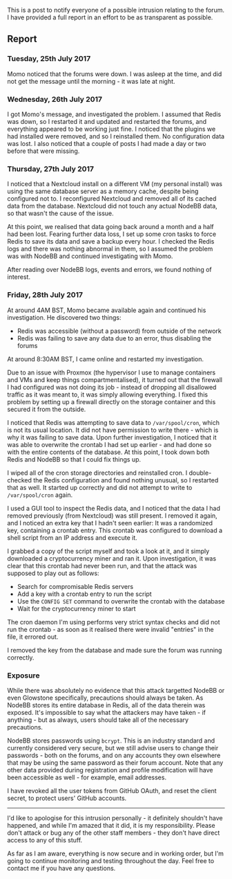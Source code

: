 This is a post to notify everyone of a possible intrusion relating to the forum. I have provided a full report in an effort to be as transparent as possible.

## Report

### Tuesday, 25th July 2017

Momo noticed that the forums were down. I was asleep at the time, and did not get the message until the morning - it was late at night.

### Wednesday, 26th July 2017

I got Momo's message, and investigated the problem. I assumed that Redis was down, so I restarted it and updated and restarted the forums, and everything appeared to be working just fine. I noticed that the plugins we had installed were removed, and so I reinstalled them. No configuration data was lost. I also noticed that a couple of posts I had made a day or two before that were missing.

### Thursday, 27th July 2017

I noticed that a Nextcloud install on a different VM (my personal install) was using the same database server as a memory cache, despite being configured not to. I reconfigured Nextcloud and removed all of its cached data from the database. Nextcloud did not touch any actual NodeBB data, so that wasn't the cause of the issue.

At this point, we realised that data going back around a month and a half had been lost. Fearing further data loss, I set up some cron tasks to force Redis to save its data and save a backup every hour. I checked the Redis logs and there was nothing abnormal in them, so I assumed the problem was with NodeBB and continued investigating with Momo.

After reading over NodeBB logs, events and errors, we found nothing of interest.

### Friday, 28th July 2017

At around 4AM BST, Momo became available again and continued his investigation. He discovered two things:

* Redis was accessible (without a password) from outside of the network
* Redis was failing to save any data due to an error, thus disabling the forums

At around 8:30AM BST, I came online and restarted my investigation.

Due to an issue with Proxmox (the hypervisor I use to manage containers and VMs and keep things compartmentalised), it turned out that the firewall I had configured was not doing its job - instead of dropping all disallowed traffic as it was meant to, it was simply allowing everything. I fixed this problem by setting up a firewall directly on the storage container and this secured it from the outside.

I noticed that Redis was attempting to save data to `/var/spool/cron`, which is not its usual location. It did not have permission to write there - which is why it was failing to save data. Upon further investigation, I noticed that it was able to overwrite the crontab I had set up earlier - and had done so with the entire contents of the database. At this point, I took down both Redis and NodeBB so that I could fix things up.

I wiped all of the cron storage directories and reinstalled cron. I double-checked the Redis configuration and found nothing unusual, so I restarted that as well. It started up correctly and did not attempt to write to `/var/spool/cron` again.

I used a GUI tool to inspect the Redis data, and I noticed that the data I had removed previously (from Nextcloud) was still present. I removed it again, and I noticed an extra key that I hadn't seen earlier: It was a randomized key, containing a crontab entry. This crontab was configured to download a shell script from an IP address and execute it.

I grabbed a copy of the script myself and took a look at it, and it simply downloaded a cryptocurrency miner and ran it. Upon investigation, it was clear that this crontab had never been run, and that the attack was supposed to play out as follows:

* Search for compromisable Redis servers
* Add a key with a crontab entry to run the script
* Use the `CONFIG SET` command to overwrite the crontab with the database
* Wait for the cryptocurrency miner to start

The cron daemon I'm using performs very strict syntax checks and did not run the crontab - as soon as it realised there were invalid "entries" in the file, it errored out.

I removed the key from the database and made sure the forum was running correctly.

### Exposure

While there was absolutely no evidence that this attack targetted NodeBB or even Glowstone specifically, precautions should always be taken. As NodeBB stores its entire database in Redis, all of the data therein was exposed. It's impossible to say what the attackers may have taken - if anything - but as always, users should take all of the necessary precautions.

NodeBB stores passwords using `bcrypt`. This is an industry standard and currently considered very secure, but we still advise users to change their passwords - both on the forums, and on any accounts they own elsewhere that may be using the same password as their forum account. Note that any other data provided during registration and profile modification will have been accessible as well - for example, email addresses.

I have revoked all the user tokens from GitHub OAuth, and reset the client secret, to protect users' GitHub accounts.

---

I'd like to apologise for this intrusion personally - it definitely shouldn't have happened, and while I'm amazed that it did, it is my responsibility. Please don't attack or bug any of the other staff members - they don't have direct access to any of this stuff.

As far as I am aware, everything is now secure and in working order, but I'm going to continue monitoring and testing throughout the day. Feel free to contact me if you have any questions.
